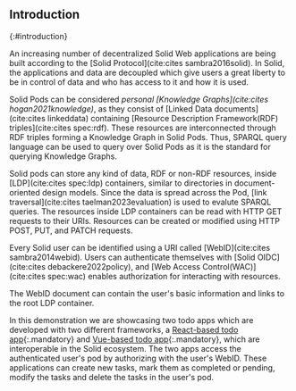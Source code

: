 ## Introduction
{:#introduction}

An increasing number of decentralized Solid Web applications are being built according to the [Solid Protocol](cite:cites sambra2016solid). 
In Solid, the applications and data are decoupled 
which give users a great liberty to be in control of data and who has access to it and how it is used. 

Solid Pods can be considered _personal [Knowledge Graphs](cite:cites hogan2021knowledge)_,
as they consist of [Linked Data documents](cite:cites linkeddata) containing [Resource Description Framework(RDF) triples](cite:cites spec:rdf). 
These resources are interconnected through RDF triples forming a Knowledge Graph in Solid Pods. 
Thus, SPARQL query language can be used to query over Solid Pods as it is the standard for querying Knowledge Graphs.

Solid pods can store any kind of data, RDF or non-RDF resources, inside [LDP](cite:cites spec:ldp) containers,
similar to directories in document-oriented design models. 
Since the data is spread across the Pod, [link traversal](cite:cites taelman2023evaluation) is used to evalute SPARQL queries.
The resources inside LDP containers can be read with HTTP GET requests to their URIs. 
Resources can be created or modified using HTTP POST, PUT, and PATCH requests.

Every Solid user can be identified using a URI called [WebID](cite:cites sambra2014webid). 
Users can authenticate themselves with [Solid OIDC](cite:cites debackere2022policy),
and [Web Access Control(WAC)](cite:cites spec:wac) enables authorization for interacting with resources.

The WebID document can contain the user's basic information and links to the root LDP container. 

In this demonstration we are showcasing two todo apps which are developed with two different frameworks, a [React-based todo app](https://solidlabresearch.github.io/solid-todo-app-react/){:.mandatory} and [Vue-based todo app](https://solidlabresearch.github.io/solid-todo-app-vue/){:.mandatory}, which are interoperable in the Solid ecosystem. The two apps access the authenticated user's pod by authorizing with the user's WebID. These applications can create new tasks, mark them as completed or pending, modify the tasks and delete the tasks in the user's pod.